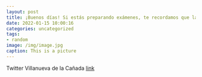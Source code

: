 ```yaml
---
layout: post
title: ¡Buenos días! Si estás preparando exámenes, te recordamos que la Biblioteca Lázaro Carreter mantiene su horario ampliado este fi...
date: 2022-01-15 10:00:16
categories: uncategorized
tags:
- random
image: /img/image.jpg
caption: This is a picture
---
```

Twitter Villanueva de la Cañada [link](https://twitter.com/AytoVDLCanada/status/1481910276425502724)
